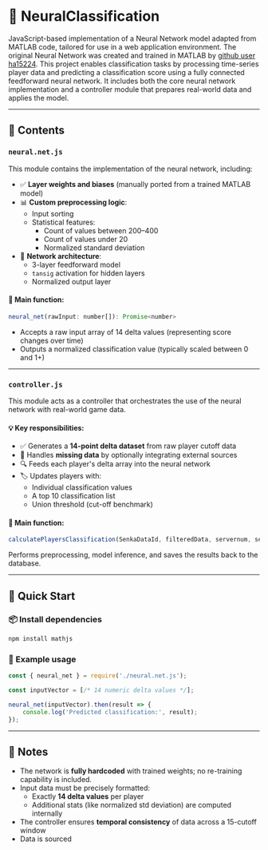# 🧠 NeuralClassification

JavaScript-based implementation of a Neural Network model adapted from MATLAB code, tailored for use in a web application environment.
The original Neural Network was created and trained in MATLAB by [github user ha15224](https://github.com/ha15224).
This project enables classification tasks by processing time-series player data and predicting a classification score using a fully connected feedforward neural network. 
It includes both the core neural network implementation and a controller module that prepares real-world data and applies the model.

---

## 📁 Contents

### `neural.net.js`

This module contains the implementation of the neural network, including:

- ✅ **Layer weights and biases** (manually ported from a trained MATLAB model)
- 📊 **Custom preprocessing logic**:
  - Input sorting
  - Statistical features:
    - Count of values between 200–400
    - Count of values under 20
    - Normalized standard deviation
- 🧠 **Network architecture**:
  - 3-layer feedforward model
  - `tansig` activation for hidden layers
  - Normalized output layer

#### 🔧 Main function:
```js
neural_net(rawInput: number[]): Promise<number>
```

- Accepts a raw input array of 14 delta values (representing score changes over time)
- Outputs a normalized classification value (typically scaled between 0 and 1+)

---

### `controller.js`

This module acts as a controller that orchestrates the use of the neural network with real-world game data.

#### 💡 Key responsibilities:
- ✅ Generates a **14-point delta dataset** from raw player cutoff data
- 🔄 Handles **missing data** by optionally integrating external sources
- 🔍 Feeds each player's delta array into the neural network
- 🏷 Updates players with:
  - Individual classification values
  - A top 10 classification list
  - Union threshold (cut-off benchmark)

#### 🔧 Main function:
```js
calculatePlayersClassification(SenkaDataId, filteredData, servernum, servername): Promise<void>
```

Performs preprocessing, model inference, and saves the results back to the database.

---

## 🚀 Quick Start

### 📦 Install dependencies

```bash
npm install mathjs
```

### 🧪 Example usage

```js
const { neural_net } = require('./neural.net.js');

const inputVector = [/* 14 numeric delta values */];

neural_net(inputVector).then(result => {
    console.log('Predicted classification:', result);
});
```

---

## 📌 Notes

- The network is **fully hardcoded** with trained weights; no re-training capability is included.
- Input data must be precisely formatted:
  - Exactly **14 delta values** per player
  - Additional stats (like normalized std deviation) are computed internally
- The controller ensures **temporal consistency** of data across a 15-cutoff window
- Data is sourced
